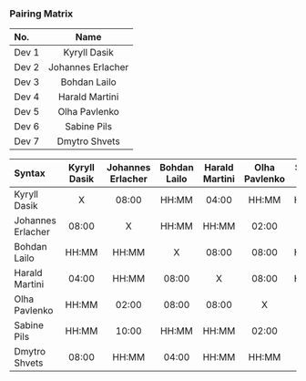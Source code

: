 ### Pairing Matrix

| No.              | Name                  | 
| :---             | :----:                |
| Dev 1            | Kyryll Dasik          |
| Dev 2            | Johannes Erlacher     |
| Dev 3            | Bohdan Lailo          |
| Dev 4            | Harald Martini        |
| Dev 5            | Olha Pavlenko         |
| Dev 6            | Sabine Pils           |
| Dev 7            | Dmytro Shvets         |

| Syntax             | Kyryll Dasik | Johannes Erlacher | Bohdan Lailo | Harald Martini | Olha Pavlenko | Sabine Pils | Dmytro Shvets |
| :---               | :----:       | :----:            | :----:       | :----:         | :----:        | :----:      | :----:        |
| Kyryll Dasik       | X            | 08:00             | HH:MM        | 04:00          | HH:MM         | HH:MM       | 08:00         |
| Johannes Erlacher  | 08:00        | X                 | HH:MM        | HH:MM          | 02:00         | 10:00       | HH:MM         |
| Bohdan Lailo       | HH:MM        | HH:MM             | X            | 08:00          | 08:00         | HH:MM       | 04:00         |
| Harald Martini     | 04:00        | HH:MM             | 08:00        | X              | 08:00         | HH:MM       | HH:MM         |
| Olha Pavlenko      | HH:MM        | 02:00             | 08:00        | 08:00          | X             | 02:00       | HH:MM         |
| Sabine Pils        | HH:MM        | 10:00             | HH:MM        | HH:MM          | 02:00         | X           | 08:00         |
| Dmytro Shvets      | 08:00        | HH:MM             | 04:00        | HH:MM          | HH:MM         | 08:00       | X             |
